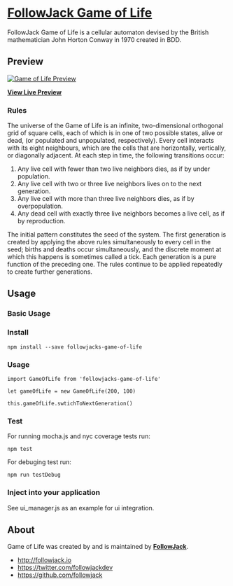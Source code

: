 # [FollowJack Game of Life](https://followjack.io/game_of_life)

FollowJack Game of Life is a cellular automaton devised by the British mathematician John Horton Conway in 1970 created in BDD.

## Preview

[![Game of Life Preview](https://github.com/FollowJack/bootcamp/tree/master/game_of_life/docs/game_of_life.png)](http://followjack.io/game_of_life)

**[View Live Preview](http://followjack.io/game_of_life)**


### Rules

The universe of the Game of Life is an infinite, two-dimensional orthogonal grid of square cells, each of which is in one of two possible states, alive or dead, (or populated and unpopulated, respectively). Every cell interacts with its eight neighbours, which are the cells that are horizontally, vertically, or diagonally adjacent. At each step in time, the following transitions occur:   

1. Any live cell with fewer than two live neighbors dies, as if by under population.
2. Any live cell with two or three live neighbors lives on to the next generation.
3. Any live cell with more than three live neighbors dies, as if by overpopulation.
4. Any dead cell with exactly three live neighbors becomes a live cell, as if by reproduction.

The initial pattern constitutes the seed of the system. The first generation is created by applying the above rules simultaneously to every cell in the seed; births and deaths occur simultaneously, and the discrete moment at which this happens is sometimes called a tick. Each generation is a pure function of the preceding one. The rules continue to be applied repeatedly to create further generations.

## Usage

### Basic Usage

### Install

 `npm install --save followjacks-game-of-life`
 
### Usage

```
import GameOfLife from 'followjacks-game-of-life'   

let gameOfLife = new GameOfLife(200, 100)   

this.gameOfLife.swtichToNextGeneration()   
```

### Test

For running mocha.js and nyc coverage tests run:   

 `npm test`

For debuging test run:

 `npm run testDebug`

### Inject into your application

See ui_manager.js as an example for ui integration.


## About

Game of Life was created by and is maintained by **[FollowJack](http://followjack.io/)**.

* http://followjack.io
* https://twitter.com/followjackdev
* https://github.com/followjack
